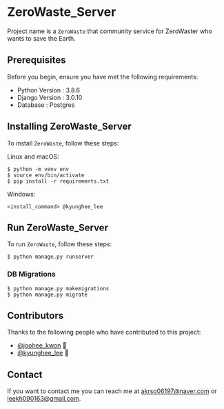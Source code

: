 # ZeroWaste_Server


Project name is a `ZeroWaste` that community service for ZeroWaster who wants to save the Earth.


## Prerequisites

Before you begin, ensure you have met the following requirements:
* Python Version : 3.8.6
* Django Version : 3.0.10 
* Database : Postgres

## Installing ZeroWaste_Server

To install `ZeroWaste`, follow these steps:

Linux and macOS:
```
$ python -m venv env
$ source env/bin/activate
$ pip install -r requirements.txt
```

Windows:
```
<install_command> @kyunghee_lee
```

## Run ZeroWaste_Server

To run `ZeroWaste`, follow these steps:

```
$ python manage.py runserver
```
### DB Migrations
```
$ python manage.py makemigrations 
$ python manage.py migrate
```

## Contributors

Thanks to the following people who have contributed to this project:

* [@joohee_kwon](https://github.com/victoriagjh) 📖
* [@kyunghee_lee](https://github.com/WinterBlue16) 🐛


## Contact

If you want to contact me you can reach me at <akrso06197@naver.com> or <leekh090163@gmail.com>.

